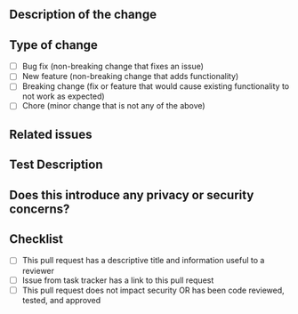 <!--
META: Thank you for creating a Pull Request! A few notes--

1. Please make sure your PR is linked to a Linear ticket.
2. This template is a required baseline: do not skip any sections, but feel free to extend it for your PR

 -->

## Description of the change

<!-- > Description here -->

## Type of change

<!-- ignore-task-list-start -->
- [ ] Bug fix (non-breaking change that fixes an issue)
- [ ] New feature (non-breaking change that adds functionality)
- [ ] Breaking change (fix or feature that would cause existing functionality to not work as expected)
- [ ] Chore (minor change that is not any of the above)
<!-- ignore-task-list-end -->

## Related issues

<!-- > Link to Linear ticket -->

## Test Description

<!-- > How was this change tested or validated? Was this automated or performed manually? -->

## Does this introduce any privacy or security concerns?

<!--
    Yes / No / I Don't know
    - If yes, please describe here. Ensure you have a code review before merging.
    - If I don't know, let's discuss.

    Any code related to executing Python requires a code review (fields, freehand functions)
-->

## Checklist

- [ ] This pull request has a descriptive title and information useful to a reviewer
- [ ] Issue from task tracker has a link to this pull request
- [ ] This pull request does not impact security OR has been code reviewed, tested, and approved
